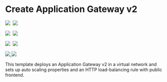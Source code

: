 # Create Application Gateway v2

<IMG SRC="https://azbotstorage.blob.core.windows.net/badges/101-application-gateway-v2-autoscale-create/PublicLastTestDate.svg" />&nbsp;
<IMG SRC="https://azbotstorage.blob.core.windows.net/badges/101-application-gateway-v2-autoscale-create/PublicDeployment.svg" />&nbsp;

<IMG SRC="https://azbotstorage.blob.core.windows.net/badges/101-application-gateway-v2-autoscale-create/FairfaxLastTestDate.svg" />&nbsp;
<IMG SRC="https://azbotstorage.blob.core.windows.net/badges/101-application-gateway-v2-autoscale-create/FairfaxDeployment.svg" />&nbsp;

<IMG SRC="https://azbotstorage.blob.core.windows.net/badges/101-application-gateway-v2-autoscale-create/BestPracticeResult.svg" />&nbsp;
<IMG SRC="https://azbotstorage.blob.core.windows.net/badges/101-application-gateway-v2-autoscale-create/CredScanResult.svg" />&nbsp;

<a href="https://portal.azure.com/#create/Microsoft.Template/uri/https%3A%2F%2Fraw.githubusercontent.com%2FAzure%2Fazure-quickstart-templates%2Fmaster%2F101-application-gateway-v2-autoscale-create%2Fazuredeploy.json" target="_blank">
    <img src="http://azuredeploy.net/deploybutton.png"/>
</a>
<a href="http://armviz.io/#/?load=https%3A%2F%2Fraw.githubusercontent.com%2FAzure%2Fazure-quickstart-templates%2Fmaster%2F101-application-gateway-v2-autoscale-create%2Fazuredeploy.json" target="_blank">
    <img src="http://armviz.io/visualizebutton.png"/>
</a>

This template deploys an Application Gateway v2 in a virtual network and sets up auto scaling properties and an HTTP load-balancing rule with public frontend.
